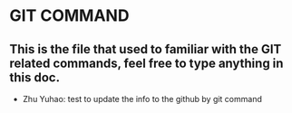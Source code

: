# GIT COMMAND
## This is the file that used to familiar with the GIT related commands, feel free to type anything in this doc.
+ Zhu Yuhao: test to update the info to the github by git command